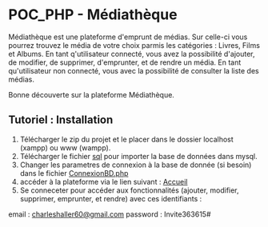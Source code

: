 # POC_PHP - Médiathèque

Médiathèque est une plateforme d'emprunt de médias. Sur celle-ci vous pourrez trouvez le média de votre choix parmis les catégories : Livres, Films et Albums.
En tant q'utilisateur connecté, vous avez la possibilité d'ajouter, de modifier, de supprimer, d'emprunter, et de rendre un média.
En tant qu'utilisateur non connecté, vous avec la possibilité de consulter la liste des médias.

Bonne découverte sur la plateforme Médiathèque.

## Tutoriel : Installation

1) Télécharger le zip du projet et le placer dans le dossier localhost (xampp) ou www (wampp).
2) Télécharger le fichier [sql](Docs/mediatheque.sql) pour importer la base de données dans mysql.
3) Changer les parametres de connexion à la base de donnée (si besoin) dans le fichier [ConnexionBD.php](Models/ConnexionBD.php)
4) accéder à la plateforme  via le lien suivant : [Accueil](http://localhost/POC_PHP/)
5) Se conneceter pour accéder aux fonctionnalités (ajouter, modifier, supprimer, emprunter, et rendre) avec ces identifiants :
  
  email : charleshaller60@gmail.com
  password : Invite363615#

